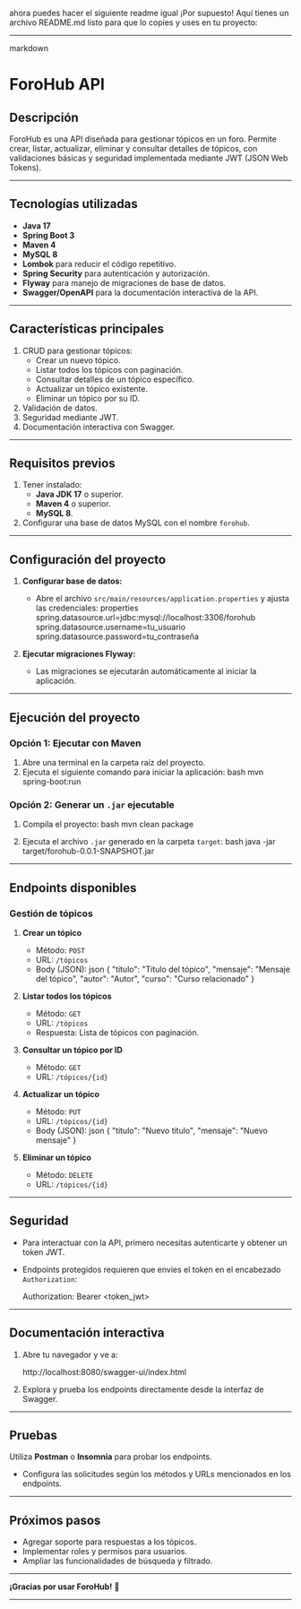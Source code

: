 ahora puedes hacer el siguiente readme igual ¡Por supuesto! Aquí tienes un archivo README.md listo para que lo copies y uses en tu proyecto:

---

markdown
# ForoHub API

## Descripción
ForoHub es una API diseñada para gestionar tópicos en un foro. Permite crear, listar, actualizar, eliminar y consultar detalles de tópicos, con validaciones básicas y seguridad implementada mediante JWT (JSON Web Tokens).

---

## Tecnologías utilizadas
- **Java 17**
- **Spring Boot 3**
- **Maven 4**
- **MySQL 8**
- **Lombok** para reducir el código repetitivo.
- **Spring Security** para autenticación y autorización.
- **Flyway** para manejo de migraciones de base de datos.
- **Swagger/OpenAPI** para la documentación interactiva de la API.

---

## Características principales
1. CRUD para gestionar tópicos:
   - Crear un nuevo tópico.
   - Listar todos los tópicos con paginación.
   - Consultar detalles de un tópico específico.
   - Actualizar un tópico existente.
   - Eliminar un tópico por su ID.
2. Validación de datos.
3. Seguridad mediante JWT.
4. Documentación interactiva con Swagger.

---

## Requisitos previos
1. Tener instalado:
   - **Java JDK 17** o superior.
   - **Maven 4** o superior.
   - **MySQL 8**.
2. Configurar una base de datos MySQL con el nombre `forohub`.

---

## Configuración del proyecto

1. **Configurar base de datos:**
   - Abre el archivo `src/main/resources/application.properties` y ajusta las credenciales:
properties
     spring.datasource.url=jdbc:mysql://localhost:3306/forohub
     spring.datasource.username=tu_usuario
     spring.datasource.password=tu_contraseña
     
2. **Ejecutar migraciones Flyway:**
   - Las migraciones se ejecutarán automáticamente al iniciar la aplicación.

---

## Ejecución del proyecto

### Opción 1: Ejecutar con Maven
1. Abre una terminal en la carpeta raíz del proyecto.
2. Ejecuta el siguiente comando para iniciar la aplicación:
bash
   mvn spring-boot:run
   
### Opción 2: Generar un `.jar` ejecutable
1. Compila el proyecto:
bash
   mvn clean package
   
2. Ejecuta el archivo `.jar` generado en la carpeta `target`:
bash
   java -jar target/forohub-0.0.1-SNAPSHOT.jar
   
---

## Endpoints disponibles

### Gestión de tópicos

1. **Crear un tópico**
   - Método: `POST`
   - URL: `/tópicos`
   - Body (JSON):
json
     {
       "titulo": "Título del tópico",
       "mensaje": "Mensaje del tópico",
       "autor": "Autor",
       "curso": "Curso relacionado"
     }
     
2. **Listar todos los tópicos**
   - Método: `GET`
   - URL: `/tópicos`
   - Respuesta: Lista de tópicos con paginación.

3. **Consultar un tópico por ID**
   - Método: `GET`
   - URL: `/tópicos/{id}`

4. **Actualizar un tópico**
   - Método: `PUT`
   - URL: `/tópicos/{id}`
   - Body (JSON):
json
     {
       "titulo": "Nuevo título",
       "mensaje": "Nuevo mensaje"
     }
     
5. **Eliminar un tópico**
   - Método: `DELETE`
   - URL: `/tópicos/{id}`

---

## Seguridad
- Para interactuar con la API, primero necesitas autenticarte y obtener un token JWT.
- Endpoints protegidos requieren que envíes el token en el encabezado `Authorization`:

  Authorization: Bearer <token_jwt>
  
---

## Documentación interactiva
1. Abre tu navegador y ve a:

   http://localhost:8080/swagger-ui/index.html
   
2. Explora y prueba los endpoints directamente desde la interfaz de Swagger.

---

## Pruebas
Utiliza **Postman** o **Insomnia** para probar los endpoints.
- Configura las solicitudes según los métodos y URLs mencionados en los endpoints.

---

## Próximos pasos
- Agregar soporte para respuestas a los tópicos.
- Implementar roles y permisos para usuarios.
- Ampliar las funcionalidades de búsqueda y filtrado.

---

**¡Gracias por usar ForoHub!** 🚀


---

